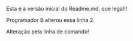 Esta é a versão inicial do Readme.md, que legal!!

Programador B alterou essa linha 2.

Alteração pela linha de comando!
